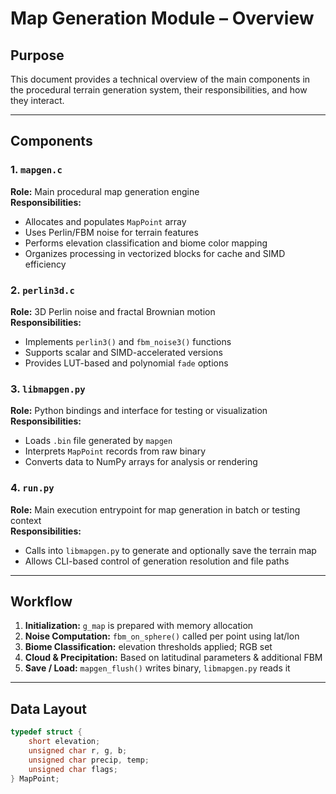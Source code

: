 # Map Generation Module – Overview

## Purpose
This document provides a technical overview of the main components in the procedural terrain generation system, their responsibilities, and how they interact.

---

## Components

### 1. `mapgen.c`
**Role:** Main procedural map generation engine  
**Responsibilities:**
- Allocates and populates `MapPoint` array
- Uses Perlin/FBM noise for terrain features
- Performs elevation classification and biome color mapping
- Organizes processing in vectorized blocks for cache and SIMD efficiency

### 2. `perlin3d.c`
**Role:** 3D Perlin noise and fractal Brownian motion  
**Responsibilities:**
- Implements `perlin3()` and `fbm_noise3()` functions
- Supports scalar and SIMD-accelerated versions
- Provides LUT-based and polynomial `fade` options

### 3. `libmapgen.py`
**Role:** Python bindings and interface for testing or visualization  
**Responsibilities:**
- Loads `.bin` file generated by `mapgen`
- Interprets `MapPoint` records from raw binary
- Converts data to NumPy arrays for analysis or rendering

### 4. `run.py`
**Role:** Main execution entrypoint for map generation in batch or testing context  
**Responsibilities:**
- Calls into `libmapgen.py` to generate and optionally save the terrain map
- Allows CLI-based control of generation resolution and file paths

---

## Workflow

1. **Initialization:** `g_map` is prepared with memory allocation
2. **Noise Computation:** `fbm_on_sphere()` called per point using lat/lon
3. **Biome Classification:** elevation thresholds applied; RGB set
4. **Cloud & Precipitation:** Based on latitudinal parameters & additional FBM
5. **Save / Load:** `mapgen_flush()` writes binary, `libmapgen.py` reads it

---

## Data Layout

```c
typedef struct {
    short elevation;
    unsigned char r, g, b;
    unsigned char precip, temp;
    unsigned char flags;
} MapPoint;